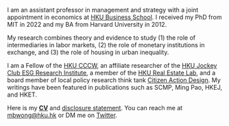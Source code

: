 I am an assistant professor in management and strategy with a joint appointment in economics at [HKU Business School](https://www.hkubs.hku.hk/). I received my PhD from MIT in 2022 and my BA from Harvard University in 2012. 

My research combines theory and evidence to study (1) the role of intermediaries in labor markets, (2) the role of monetary institutions in exchange, and (3) the role of housing in urban inequality. 

I am a Fellow of the [HKU CCCW](https://cccw.hku.hk/), an affiliate researcher of the [HKU Jockey Club ESG Research Institute](https://hkujcesgri.hku.hk/), a member of the [HKU Real Estate Lab](https://relab.hku.hk/), and a board member of local policy research think tank [Citizen Action Design](https://www.projectchange.hk/about-us/our-story/#about-cadl). My writings have been featured in publications such as SCMP, Ming Pao, HKEJ, and HKET. 

Here is my __[CV](/pdf/CV.pdf)__ and [disclosure statement](/pdf/disclosure.pdf). You can reach me at [mbwong@hku.hk](mailto:mbwong@hku.hk) or DM me on [Twitter](https://twitter.com/mbwong). 
